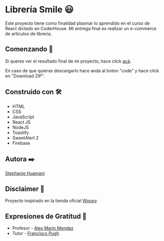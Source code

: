 
# Librería Smile 😃

Este proyecto tiene como finalidad plasmar lo aprendido en el curso de React dictado en CoderHouse.
Mi entrega final es realizar un e-commerce de artículos de líbreria.

## Comenzando 🚀
Si queres ver el resultado final de mi proyecto, hace click [acá](https://libreria-smile.netlify.app/).

En caso de que quieras descargarlo hace anda al boton "code" y hace click en "Download ZIP".

## Construido con 🛠️

* HTML
* CSS
* JavaScript
* React JS
* NodeJS
* Toastify
* SweetAlert 2
* Firebase
## Autora ✒️

[Stephanie Huamani](https://www.linkedin.com/in/stephanie-v-huamani/)
## Disclaimer 📄

Proyecto inspirado en la tienda oficial [Woopy](https://www.woopylibreria.com.ar/).
## Expresiones de Gratitud 🎁

* Profesor - [Alex Marin Mendez ](https://www.linkedin.com/in/alexmarinmendez/)
* Tutor - [Francisco Pugh](https://www.linkedin.com/in/francisco-pugh/)
